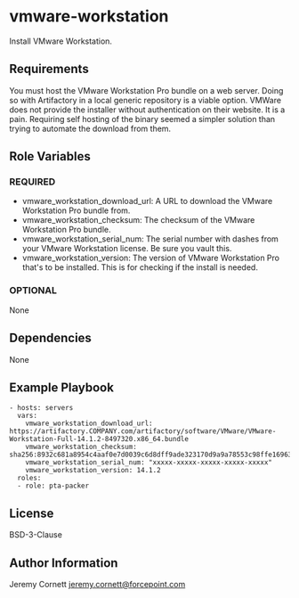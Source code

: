 # vmware-workstation

Install VMware Workstation.

## Requirements

You must host the VMware Workstation Pro bundle on a web server. Doing so with Artifactory in a local
generic repository is a viable option.
VMWare does not provide the installer without authentication on their
website. It is a pain. Requiring self hosting of the binary seemed a simpler solution than trying
to automate the download from them.

## Role Variables

### REQUIRED

* vmware_workstation_download_url: A URL to download the VMware Workstation Pro bundle from.
* vmware_workstation_checksum: The checksum of the VMware Workstation Pro bundle.
* vmware_workstation_serial_num: The serial number with dashes from your VMware Workstation license. Be sure you vault this. 
* vmware_workstation_version: The version of VMware Workstation Pro that's to be installed. 
  This is for checking if the install is needed.

### OPTIONAL

None

## Dependencies

None

## Example Playbook

    - hosts: servers
      vars:
        vmware_workstation_download_url: https://artifactory.COMPANY.com/artifactory/software/VMware/VMware-Workstation-Full-14.1.2-8497320.x86_64.bundle
        vmware_workstation_checksum: sha256:8932c681a8954c4aaf0e7d0039c6d8dff9ade323170d9a9a78553c98ffe16963
        vmware_workstation_serial_num: "xxxxx-xxxxx-xxxxx-xxxxx-xxxxx"
        vmware_workstation_version: 14.1.2
      roles:
      - role: pta-packer

## License

BSD-3-Clause

## Author Information

Jeremy Cornett <jeremy.cornett@forcepoint.com>
